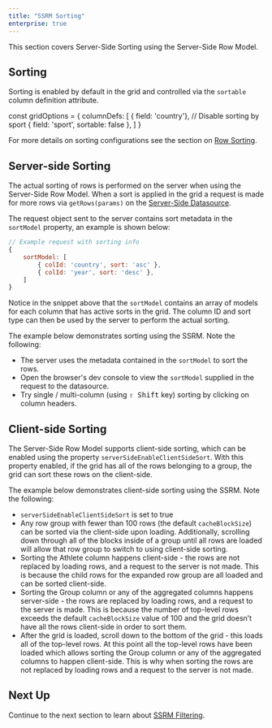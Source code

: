```yaml
---
title: "SSRM Sorting"
enterprise: true
---
```


This section covers Server-Side Sorting using the Server-Side Row Model.

## Sorting

Sorting is enabled by default in the grid and controlled via the `sortable` column definition attribute.


<snippet>
const gridOptions = {
    columnDefs: [
        { field: 'country'},
        // Disable sorting by sport
        { field: 'sport', sortable: false },
    ]
}
</snippet>

For more details on sorting configurations see the section on [Row Sorting](/row-sorting/).

## Server-side Sorting

The actual sorting of rows is performed on the server when using the Server-Side Row Model. When a sort is applied in the
grid a request is made for more rows via `getRows(params)` on the [Server-Side Datasource](/server-side-model-datasource/).

The request object sent to the server contains sort metadata in the `sortModel` property, an example is shown below:

```js
// Example request with sorting info
{
    sortModel: [
        { colId: 'country', sort: 'asc' },
        { colId: 'year', sort: 'desc' },
    ]
}
```

Notice in the snippet above that the `sortModel` contains an array of models for each column that has active sorts in 
the grid. The column ID and sort type can then be used by the server to perform the actual sorting.

The example below demonstrates sorting using the SSRM. Note the following:

- The server uses the metadata contained in the `sortModel` to sort the rows.
- Open the browser's dev console to view the `sortModel` supplied in the request to the datasource.
- Try single / multi-column (using <kbd>⇧ Shift</kbd> key) sorting by clicking on column headers.

<grid-example title='Server Side Sorting' name='server-side-sorting' type='generated' options='{ "enterprise": true, "extras": ["alasql"], "modules": ["serverside"] }'></grid-example>

## Client-side Sorting

The Server-Side Row Model supports client-side sorting, which can be enabled using the property `serverSideEnableClientSideSort`.
With this property enabled, if the grid has all of the rows belonging to a group, the grid can sort these rows on the client-side.

The example below demonstrates client-side sorting using the SSRM. Note the following:

- `serverSideEnableClientSideSort` is set to true
- Any row group with fewer than 100 rows (the default `cacheBlockSize`) can be sorted via the client-side upon loading. Additionally, scrolling down through all of the blocks inside of a group until all rows are loaded will allow that row group to switch to using client-side sorting.
- Sorting the Athlete column happens client-side - the rows are not replaced by loading rows, and a request to the server is not made. This is because the child rows for the expanded row group are all loaded and can be sorted client-side.
- Sorting the Group column or any of the aggregated columns happens server-side - the rows are replaced by loading rows, and a request to the server is made. This is because the number of top-level rows exceeds the default `cacheBlockSize` value of 100 and the grid doesn’t have all the rows client-side in order to sort them.
- After the grid is loaded, scroll down to the bottom of the grid - this loads all of the top-level rows. At this point all the top-level rows have been loaded which allows sorting the Group column or any of the aggregated columns to happen client-side. This is why when sorting the rows are not replaced by loading rows and a request to the server is not made.

<grid-example title='Client Side Sorting' name='client-side-sorting' type='generated' options='{ "enterprise": true, "extras": ["alasql"], "modules": ["serverside"] }'></grid-example>

## Next Up

Continue to the next section to learn about [SSRM Filtering](/server-side-model-filtering/).
